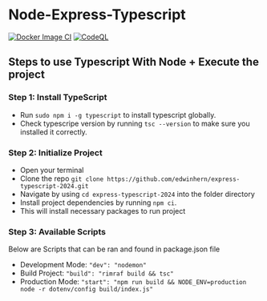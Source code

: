 # Node-Express-Typescript
[![Docker Image CI](https://github.com/edwinhern/express-typescript-2024/actions/workflows/docker-image.yml/badge.svg)](https://github.com/edwinhern/express-typescript-2024/actions/workflows/docker-image.yml)
[![CodeQL](https://github.com/edwinhern/express-typescript-2024/actions/workflows/codeql.yml/badge.svg)](https://github.com/edwinhern/express-typescript-2024/actions/workflows/codeql.yml)

## Steps to use Typescript With Node + Execute the project

### Step 1: Install TypeScript
- Run `sudo npm i -g typescript` to install typescript globally.
- Check typescripe version by running `tsc --version` to make sure you installed it correctly.

### Step 2: Initialize Project
- Open your terminal
- Clone the repo `git clone https://github.com/edwinhern/express-typescript-2024.git`
- Navigate by using `cd express-typescript-2024` into the folder directory
- Install project dependencies by running `npm ci`.
- This will install necessary packages to run project

### Step 3: Available Scripts
Below are Scripts that can be ran and found in package.json file
-  Development Mode: `"dev": "nodemon"`
-  Build Project: `"build": "rimraf build && tsc"`
-  Production Mode: `"start": "npm run build && NODE_ENV=production node -r dotenv/config build/index.js"`
